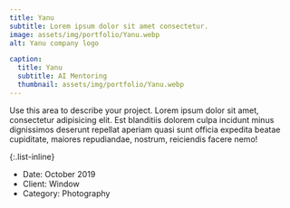 ```yaml
---
title: Yanu
subtitle: Lorem ipsum dolor sit amet consectetur.
image: assets/img/portfolio/Yanu.webp
alt: Yanu company logo

caption:
  title: Yanu
  subtitle: AI Mentoring
  thumbnail: assets/img/portfolio/Yanu.webp
---
```

Use this area to describe your project. Lorem ipsum dolor sit amet, consectetur adipisicing elit. Est blanditiis dolorem culpa incidunt minus dignissimos deserunt repellat aperiam quasi sunt officia expedita beatae cupiditate, maiores repudiandae, nostrum, reiciendis facere nemo!

{:.list-inline}
- Date: October 2019
- Client: Window
- Category: Photography

